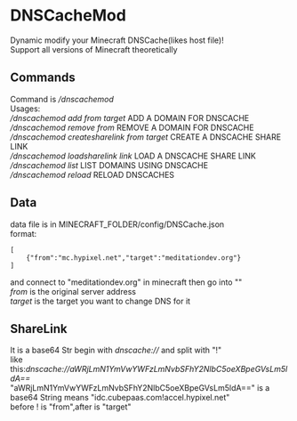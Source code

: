 # DNSCacheMod
Dynamic modify your Minecraft DNSCache(likes host file)!  
Support all versions of Minecraft theoretically  

## Commands
Command is */dnscachemod*  
Usages:  
*/dnscachemod add from target* ADD A DOMAIN FOR DNSCACHE  
*/dnscachemod remove from* REMOVE A DOMAIN FOR DNSCACHE  
*/dnscachemod createsharelink from target* CREATE A DNSCACHE SHARE LINK  
*/dnscachemod loadsharelink link* LOAD A DNSCACHE SHARE LINK  
*/dnscachemod list* LIST DOMAINS USING DNSCACHE  
*/dnscachemod reload* RELOAD DNSCACHES  

## Data
data file is in MINECRAFT_FOLDER/config/DNSCache.json  
format:  
~~~
[
    {"from":"mc.hypixel.net","target":"meditationdev.org"}
]
~~~
and connect to "meditationdev.org" in minecraft then go into ""  
*from* is the original server address  
*target* is the target you want to change DNS for it  

## ShareLink
It is a base64 Str begin with *dnscache://* and split with "!"  
like this:*dnscache://aWRjLmN1YmVwYWFzLmNvbSFhY2NlbC5oeXBpeGVsLm5ldA==*  
"aWRjLmN1YmVwYWFzLmNvbSFhY2NlbC5oeXBpeGVsLm5ldA==" is a base64 String means "idc.cubepaas.com!accel.hypixel.net"  
before ! is "from",after is "target"  